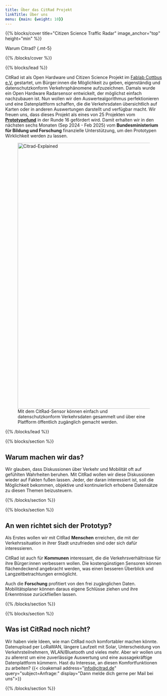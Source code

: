 ```yaml
---
title: Über das CitRad Projekt
linkTitle: Über uns
menu: {main: {weight: 10}}
---
```


{{% blocks/cover title="Citizen Science Traffic Radar" image_anchor="top" height="min" %}}

Warum Citrad?
{.mt-5}

{{% /blocks/cover %}}

{{% blocks/lead %}}

CitRad ist als Open Hardware und Citizen Science Projekt im [Fablab Cottbus e.V.](https://fablab-cottbus.de) gestartet, um Bürger:innen die Möglichkeit zu geben, eigenständig und datenschutzkonform Verkehrsphänomene aufzuzeichnen. Damals wurde ein Open Hardware Radarsensor entwickelt, der möglichst einfach nachzubauen ist. Nun wollen wir den Auswertealgorithmus perfektionieren und eine Datenplattform schaffen, die die Verkehrsdaten übersichtlich auf Karten oder in anderen Auswertungen darstellt und verfügbar macht. Wir freuen uns, dass dieses Projekt als eines von 25 Projekten vom [**Prototypefund**](https://prototypefund.de/) in der Runde 16 gefördert wird. Damit erhalten wir in den nächsten sechs Monaten (Sep 2024 - Feb 2025) vom **Bundesministerium für Bildung und Forschung** finanzielle Unterstützung, um den Prototypen Wirklichkeit werden zu lassen.

<div class="container" style="max-width: 850px">
<div class="row">
<div class="col mb-5 text-center">
<figure class="figure">
          <img src="/images/explained.png" alt="Citrad-Explained" width="850px" class="img-fluid figure-img">
          <figcaption class="figure-caption-wide">Mit dem CitRad-Sensor können einfach und datenschutzkonform Verkehrsdaten gesammelt und über eine Platfform öffentlich zugänglich gemacht werden.</figcaption>
        </figure>

</div>
</div>
</div>



{{% /blocks/lead %}}


{{% blocks/section %}}

## Warum machen wir das?
Wir glauben, dass Diskussionen über Verkehr und Mobilität oft auf gefühlten Wahrheiten beruhen. Mit CitRad wollen wir diese Diskussionen wieder auf Fakten fußen lassen. Jeder, der daran interessiert ist, soll die Möglichkeit bekommen, objektive und kontinuierlich erhobene Datensätze zu diesen Themen beizusteuern.


{{% /blocks/section %}}

{{% blocks/section %}}

## An wen richtet sich der Prototyp?
Als Erstes wollen wir mit CitRad **Menschen** erreichen, die mit der Verkehrssituation in ihrer Stadt unzufrieden sind oder sich dafür interessieren. 


CitRad ist auch für **Kommunen** interessant, die die Verkehrsverhältnisse für ihre Bürger:innen verbessern wollen. Die kostengünstigen Sensoren können flächendeckend angebracht werden, was einen besseren Überblick und Langzeitbetrachtungen ermöglicht. 


Auch die **Forschung** profitiert von den frei zugänglichen Daten. Mobilitätsplaner können daraus eigene Schlüsse ziehen und ihre Erkenntnisse zurückfließen lassen.


{{% /blocks/section %}}

{{% blocks/section %}}
## Was ist CitRad noch nicht?
Wir haben viele Ideen, wie man CitRad noch komfortabler machen könnte. Datenupload per LoRaWAN, längere Laufzeit mit Solar, Unterscheidung von Verkehrsteilnehmern, WLAN/Bluetooth und vieles mehr. Aber wir wollen uns zu allererst um eine zuverlässige Auswertung und eine aussagekräftige Datenplattform kümmern. Hast du Interesse, an diesen Komfortfunktionen zu arbeiten? {{< cloakemail address="info@citrad.de" query="subject=Anfrage:" display="Dann melde dich gerne per Mail bei uns">}}


{{% /blocks/section %}}
